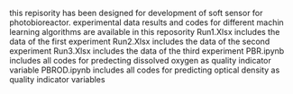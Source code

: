 this repisority has been designed for development of soft sensor for photobioreactor. experimental data results and codes for different machin learning algorithms are available in this reposority
Run1.Xlsx includes the data of the first experiment
Run2.Xlsx includes the data of the second experiment
Run3.Xlsx includes the data of the third experiment
PBR.ipynb includes all codes for predecting dissolved oxygen as quality indicator variable
PBROD.ipynb includes all codes for predicting optical density as quality indicator variables

